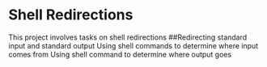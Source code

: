 # Shell Redirections
This project involves tasks on shell redirections 
##Redirecting standard input and standard output
Using shell commands to determine where input comes from
Using shell command to determine where output goes
